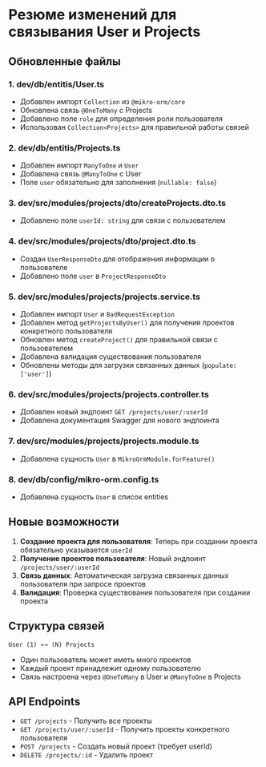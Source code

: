 # Резюме изменений для связывания User и Projects

## Обновленные файлы

### 1. dev/db/entitis/User.ts

- Добавлен импорт `Collection` из `@mikro-orm/core`
- Обновлена связь `@OneToMany` с Projects
- Добавлено поле `role` для определения роли пользователя
- Использован `Collection<Projects>` для правильной работы связей

### 2. dev/db/entitis/Projects.ts

- Добавлен импорт `ManyToOne` и `User`
- Добавлена связь `@ManyToOne` с User
- Поле `user` обязательно для заполнения (`nullable: false`)

### 3. dev/src/modules/projects/dto/createProjects.dto.ts

- Добавлено поле `userId: string` для связи с пользователем

### 4. dev/src/modules/projects/dto/project.dto.ts

- Создан `UserResponseDto` для отображения информации о пользователе
- Добавлено поле `user` в `ProjectResponseDto`

### 5. dev/src/modules/projects/projects.service.ts

- Добавлен импорт `User` и `BadRequestException`
- Добавлен метод `getProjectsByUser()` для получения проектов конкретного пользователя
- Обновлен метод `createProject()` для правильной связи с пользователем
- Добавлена валидация существования пользователя
- Обновлены методы для загрузки связанных данных (`populate: ['user']`)

### 6. dev/src/modules/projects/projects.controller.ts

- Добавлен новый эндпоинт `GET /projects/user/:userId`
- Добавлена документация Swagger для нового эндпоинта

### 7. dev/src/modules/projects/projects.module.ts

- Добавлена сущность `User` в `MikroOrmModule.forFeature()`

### 8. dev/db/config/mikro-orm.config.ts

- Добавлена сущность `User` в список entities

## Новые возможности

1. **Создание проекта для пользователя**: Теперь при создании проекта обязательно указывается `userId`
2. **Получение проектов пользователя**: Новый эндпоинт `/projects/user/:userId`
3. **Связь данных**: Автоматическая загрузка связанных данных пользователя при запросе проектов
4. **Валидация**: Проверка существования пользователя при создании проекта

## Структура связей

```
User (1) ←→ (N) Projects
```

- Один пользователь может иметь много проектов
- Каждый проект принадлежит одному пользователю
- Связь настроена через `@OneToMany` в User и `@ManyToOne` в Projects

## API Endpoints

- `GET /projects` - Получить все проекты
- `GET /projects/user/:userId` - Получить проекты конкретного пользователя
- `POST /projects` - Создать новый проект (требует userId)
- `DELETE /projects/:id` - Удалить проект
